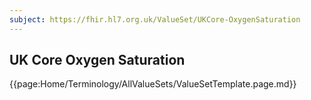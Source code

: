 ```yaml
---
subject: https://fhir.hl7.org.uk/ValueSet/UKCore-OxygenSaturation
---
```

## UK Core Oxygen Saturation


{{page:Home/Terminology/AllValueSets/ValueSetTemplate.page.md}}
